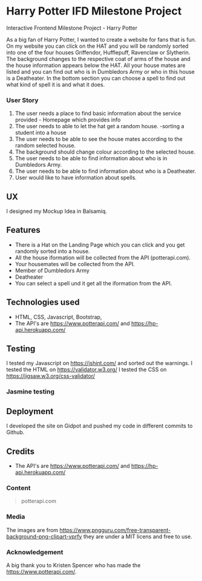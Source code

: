 # Harry Potter IFD Milestone Project
Interactive Frontend Milestone Project - Harry Potter

As a big fan of Harry Potter, I wanted to create a website for fans that is fun.
On my website you can click on the HAT and you will be randomly sorted into one of the four houses Griffendor, Hufflepuff, Ravenclaw or Slytherin.
The background changes to the respective coat of arms of the house and the house information appears below the HAT.
All your house mates are listed and you can find out who is in Dumbledors Army or who in this house is a Deatheater.
In the bottom section you can choose a spell to find out what kind of spell it is and what it does.

### User Story

1. The user needs a place to find basic information about the service provided - Homepage which provides info
2. The user needs to able to let the hat get a random house. -sorting a student into a house
3. The user needs to be able to see the house mates according to the random selected house.
4. The background should change colour according to the selected house.
5. The user needs to be able to find information about who is in Dumbledors Army.
6. The user needs to be able to find information about who is a Deatheater.
7. User would like to have information about spells.

## UX
I designed my Mockup Idea in Balsamiq.

## Features

- There is a Hat on the Landing Page which you can click and you get randomly sorted into a house.
- All the house iformation will be collected from the API (potterapi.com).
- Your housemates will be collected from the API.
- Member of Dumbledors Army
- Deatheater
- You can select a spell und it get all the iformation from the API.


## Technologies used
- HTML, CSS, Javascript, Bootstrap, 
- The API's are https://www.potterapi.com/ and https://hp-api.herokuapp.com/

## Testing

I tested my Javascript on https://jshint.com/ and sorted out the warnings.
I tested the HTML on https://validator.w3.org/
I tested the CSS on https://jigsaw.w3.org/css-validator/


### Jasmine testing


## Deployment

I developed the site on Gidpot and pushed my code in different commits to Github.

## Credits

- The API's are https://www.potterapi.com/ and https://hp-api.herokuapp.com/

### Content

> potterapi.com


### Media
The images are from https://www.pngguru.com/free-transparent-background-png-clipart-vprfy
they are under a MIT licens and free to use.

### Acknowledgement

A big thank you to Kristen Spencer who has made the https://www.potterapi.com/.
